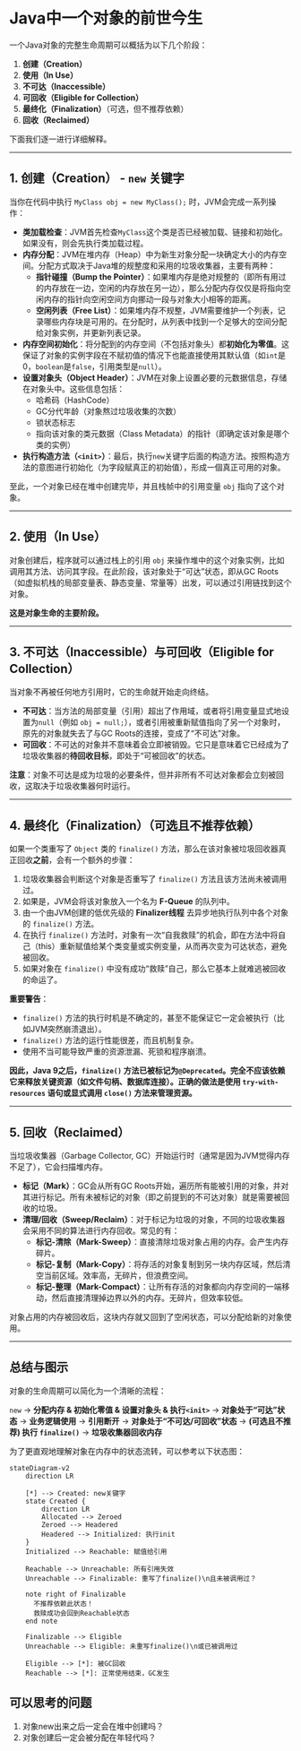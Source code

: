 # Java中一个对象的前世今生

一个Java对象的完整生命周期可以概括为以下几个阶段：

1.  **创建（Creation）**
2.  **使用（In Use）**
3.  **不可达（Inaccessible）**
4.  **可回收（Eligible for Collection）**
5.  **最终化（Finalization）**（可选，但不推荐依赖）
6.  **回收（Reclaimed）**

下面我们逐一进行详细解释。

---

## 1. 创建（Creation） - `new` 关键字

当你在代码中执行 `MyClass obj = new MyClass();` 时，JVM会完成一系列操作：

*   **类加载检查**：JVM首先检查`MyClass`这个类是否已经被加载、链接和初始化。如果没有，则会先执行类加载过程。
*   **内存分配**：JVM在堆内存（Heap）中为新生对象分配一块确定大小的内存空间。分配方式取决于Java堆的规整度和采用的垃圾收集器，主要有两种：
    *   **指针碰撞（Bump the Pointer）**：如果堆内存是绝对规整的（即所有用过的内存放在一边，空闲的内存放在另一边），那么分配内存仅仅是将指向空闲内存的指针向空闲空间方向挪动一段与对象大小相等的距离。
    *   **空闲列表（Free List）**：如果堆内存不规整，JVM需要维护一个列表，记录哪些内存块是可用的。在分配时，从列表中找到一个足够大的空间分配给对象实例，并更新列表记录。
*   **内存空间初始化**：将分配到的内存空间（不包括对象头）都**初始化为零值**。这保证了对象的实例字段在不赋初值的情况下也能直接使用其默认值（如`int`是0，`boolean`是`false`，引用类型是`null`）。
*   **设置对象头（Object Header）**：JVM在对象上设置必要的元数据信息，存储在对象头中。这些信息包括：
    *   哈希码（HashCode）
    *   GC分代年龄（对象熬过垃圾收集的次数）
    *   锁状态标志
    *   指向该对象的类元数据（Class Metadata）的指针（即确定该对象是哪个类的实例）
*   **执行构造方法（`<init>`）**：最后，执行`new`关键字后面的构造方法。按照构造方法的意图进行初始化（为字段赋真正的初始值），形成一個真正可用的对象。

至此，一个对象已经在堆中创建完毕，并且栈帧中的引用变量 `obj` 指向了这个对象。

---

## 2. 使用（In Use）

对象创建后，程序就可以通过栈上的引用 `obj` 来操作堆中的这个对象实例，比如调用其方法、访问其字段。在此阶段，该对象处于“可达”状态，即从GC Roots（如虚拟机栈的局部变量表、静态变量、常量等）出发，可以通过引用链找到这个对象。

**这是对象生命的主要阶段。**

---

## 3. 不可达（Inaccessible）与可回收（Eligible for Collection）

当对象不再被任何地方引用时，它的生命就开始走向终结。

*   **不可达**：当方法的局部变量（引用）超出了作用域，或者将引用变量显式地设置为`null`（例如 `obj = null;`），或者引用被重新赋值指向了另一个对象时，原先的对象就失去了与GC Roots的连接，变成了“不可达”对象。
*   **可回收**：不可达的对象并不意味着会立即被销毁。它只是意味着它已经成为了垃圾收集器的**待回收目标**，即处于“可被回收”的状态。

**注意**：对象不可达是成为垃圾的必要条件，但并非所有不可达对象都会立刻被回收，这取决于垃圾收集器何时运行。

---

## 4. 最终化（Finalization）（可选且不推荐依赖）

如果一个类重写了 `Object` 类的 `finalize()` 方法，那么在该对象被垃圾回收器真正回收**之前**，会有一个额外的步骤：

1.  垃圾收集器会判断这个对象是否重写了 `finalize()` 方法且该方法尚未被调用过。
2.  如果是，JVM会将该对象放入一个名为 **F-Queue** 的队列中。
3.  由一个由JVM创建的低优先级的 **Finalizer线程** 去异步地执行队列中各个对象的 `finalize()` 方法。
4.  在执行 `finalize()` 方法时，对象有一次“自我救赎”的机会，即在方法中将自己（this）重新赋值给某个类变量或实例变量，从而再次变为可达状态，避免被回收。
5.  如果对象在 `finalize()` 中没有成功“救赎”自己，那么它基本上就难逃被回收的命运了。

**重要警告**：
*   `finalize()` 方法的执行时机是不确定的，甚至不能保证它一定会被执行（比如JVM突然崩溃退出）。
*   `finalize()` 方法的运行性能很差，而且机制复杂。
*   使用不当可能导致严重的资源泄漏、死锁和程序崩溃。

**因此，Java 9之后，`finalize()` 方法已被标记为`@Deprecated`。完全不应该依赖它来释放关键资源（如文件句柄、数据库连接）。正确的做法是使用 `try-with-resources` 语句或显式调用 `close()` 方法来管理资源。**

---

## 5. 回收（Reclaimed）

当垃圾收集器（Garbage Collector, GC）开始运行时（通常是因为JVM觉得内存不足了），它会扫描堆内存。

*   **标记（Mark）**：GC会从所有GC Roots开始，遍历所有能被引用的对象，并对其进行标记。所有未被标记的对象（即之前提到的不可达对象）就是需要被回收的垃圾。
*   **清理/回收（Sweep/Reclaim）**：对于标记为垃圾的对象，不同的垃圾收集器会采用不同的算法进行内存回收。常见的有：
    *   **标记-清除（Mark-Sweep）**：直接清除垃圾对象占用的内存。会产生内存碎片。
    *   **标记-复制（Mark-Copy）**：将存活的对象复制到另一块内存区域，然后清空当前区域。效率高，无碎片，但浪费空间。
    *   **标记-整理（Mark-Compact）**：让所有存活的对象都向内存空间的一端移动，然后直接清理掉边界以外的内存。无碎片，但效率较低。

对象占用的内存被回收后，这块内存就又回到了空闲状态，可以分配给新的对象使用。

---

## 总结与图示

对象的生命周期可以简化为一个清晰的流程：

`new` -> **分配内存 & 初始化零值 & 设置对象头 & 执行`<init>`** -> **对象处于“可达”状态** -> **业务逻辑使用** -> **引用断开** -> **对象处于“不可达/可回收”状态** -> **(可选且不推荐) 执行 `finalize()`** -> **垃圾收集器回收内存**

为了更直观地理解对象在内存中的状态流转，可以参考以下状态图：

```mermaid
stateDiagram-v2
    direction LR

    [*] --> Created: new关键字
    state Created {
        direction LR
        Allocated --> Zeroed
        Zeroed --> Headered
        Headered --> Initialized: 执行init
    }
    Initialized --> Reachable: 赋值给引用

    Reachable --> Unreachable: 所有引用失效
    Unreachable --> Finalizable: 重写了finalize()\n且未被调用过？

    note right of Finalizable
      不推荐依赖此状态！
      救赎成功会回到Reachable状态
    end note

    Finalizable --> Eligible
    Unreachable --> Eligible: 未重写finalize()\n或已被调用过

    Eligible --> [*]: 被GC回收
    Reachable --> [*]: 正常使用结束，GC发生
```

## 可以思考的问题

1. 对象new出来之后一定会在堆中创建吗？
2. 对象创建后一定会被分配在年轻代吗？